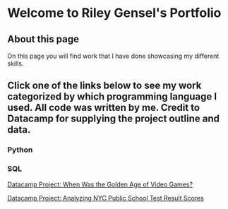 # Welcome to Riley Gensel's Portfolio

## About this page
On this page you will find work that I have done showcasing my different skills.

## Click one of the links below to see my work categorized by which programming language I used. All code was written by me. Credit to Datacamp for supplying the project outline and data.

### Python


### SQL
[Datacamp Project: When Was the Golden Age of Video Games?](https://rgenselgithub.github.io/Golden_Age_of_Video_Games/) 

[Datacamp Project: Analyzing NYC Public School Test Result Scores](https://rgenselgithub.github.io/NYC_Public_School_Test_Result_Scores/) 



